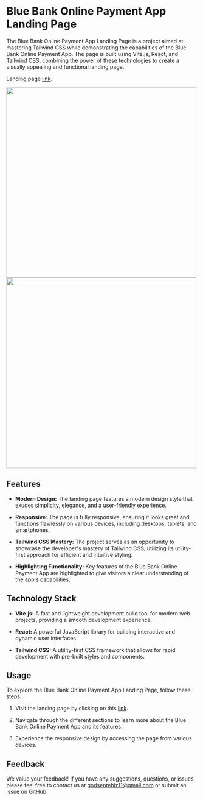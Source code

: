 
# Blue Bank Online Payment App Landing Page

The Blue Bank Online Payment App Landing Page is a project aimed at mastering Tailwind CSS while demonstrating the capabilities of the Blue Bank Online Payment App. The page is built using Vite.js, React, and Tailwind CSS, combining the power of these technologies to create a visually appealing and functional landing page.

Landing page [link](https://blue-bank.netlify.app/).


<img src="https://github.com/Eh1z/modern_bank_app/assets/111048723/e5a56746-557a-4d1a-b24e-42d93547b7f2" width="500" height="500">
<img src="https://github.com/Eh1z/modern_bank_app/assets/111048723/be72cb57-0f40-421a-8f2f-8495e0586ad0" width="500" height="500">




## Features

- **Modern Design:** The landing page features a modern design style that exudes simplicity, elegance, and a user-friendly experience.

- **Responsive:** The page is fully responsive, ensuring it looks great and functions flawlessly on various devices, including desktops, tablets, and smartphones.

- **Tailwind CSS Mastery:** The project serves as an opportunity to showcase the developer's mastery of Tailwind CSS, utilizing its utility-first approach for efficient and intuitive styling.

- **Highlighting Functionality:** Key features of the Blue Bank Online Payment App are highlighted to give visitors a clear understanding of the app's capabilities.

## Technology Stack

- **Vite.js:** A fast and lightweight development build tool for modern web projects, providing a smooth development experience.

- **React:** A powerful JavaScript library for building interactive and dynamic user interfaces.

- **Tailwind CSS:** A utility-first CSS framework that allows for rapid development with pre-built styles and components.

## Usage

To explore the Blue Bank Online Payment App Landing Page, follow these steps:

1. Visit the landing page by clicking on this [link](https://blue-bank.netlify.app/).

2. Navigate through the different sections to learn more about the Blue Bank Online Payment App and its features.

3. Experience the responsive design by accessing the page from various devices.


## Feedback

We value your feedback! If you have any suggestions, questions, or issues, please feel free to contact us at godsentehiz11@gmail.com or submit an issue on GitHub.
